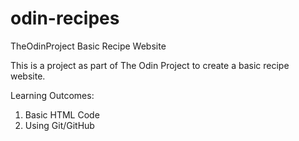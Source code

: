 # odin-recipes
TheOdinProject Basic Recipe Website

This is a project as part of The Odin Project to create a basic recipe website.

Learning Outcomes:
1. Basic HTML Code
2. Using Git/GitHub